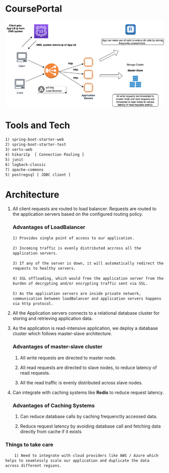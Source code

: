 # CoursePortal
![Screenshot](application.png)


# Tools and Tech

    1) spring-boot-starter-web 
    2) spring-boot-starter-test
    3) vertx-web
    4) hikariCp  [ Connection Pooling ]
    5) junit
    6) logback-classic
    7) apache-commons
    5) postregsql [ JDBC client ]

# Architecture

  1) All client requests are routed to load balancer. Requests are routed to the application servers based on the configured routing policy.
     
      ### Advantages of LoadBalancer
      
         1) Provides single point of access to our application.
         
         2) Incoming traffic is evenly distributed accross all the application servers.
         
         3) If any of the server is down, it will automatically redirect the requests to healthy servers.
         
         4) SSL offloading, which would free the application server from the burden of decrypting and/or encrypting traffic sent via SSL.
         
         5) As the application servers are inside private network, communication between loadBalancer and application servers happens via http protocol.
    
        
  2)  All the Application servers connects to a relational database cluster for storing and retrieving application data.
  
  3)  As the application is read-intensive application, we deploy a database cluster which follows master-slave architecture.
      
       ### Advantages of master-slave cluster
        
         1) All write requests are directed to master node.
         
         2) All read requests are directed to slave nodes, to reduce latency of read requests.
         
         3) All the read traffic is evenly distributed across slave nodes.
  
  4) Can integrate with caching systems like **Redis** to reduce request latency.
  
       ### Advantages of Caching Systems
       
        1) Can reduce database calls by caching frequenctly accessed data.
        
        2) Reduce request latency by avoiding database call and fetching data directly from cache if it exists
        
        
   ### Things to take care
        
        1) Need to integrate with cloud providers like AWS / Azure which helps to seamlessly scale our application and duplicate the data across different regions.
        
       
        
